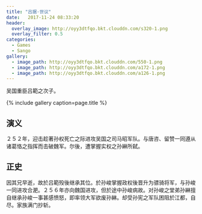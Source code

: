 ```yaml
---
title: "吕据·世议"
date:   2017-11-24 08:33:20
header:
  overlay_image: http://oyy3dtfqo.bkt.clouddn.com/s320-1.png
  overlay_filter: 0.5
categories:
  - Games
  - Sango
gallery:
  - image_path: http://oyy3dtfqo.bkt.clouddn.com/550-1.png
  - image_path: http://oyy3dtfqo.bkt.clouddn.com/a172-1.png
  - image_path: http://oyy3dtfqo.bkt.clouddn.com/a126-1.png
---
```


吴国重臣吕範之次子。

{% include gallery caption=page.title %}

## 演义

２５２年，迎击趁著孙权死亡之际进攻吴国之司马昭军队。与唐咨、留赞一同遵从诸葛恪之指挥而击破魏军。尔後，遭掌握实权之孙綝所弑。

## 正史

因其兄早逝，故於吕範殁後继承其位。於孙峻掌握政权後晋升为骠骑将军，与孙峻一同进攻合淝。２５６年亦向魏国进攻，但於途中孙峻病故。对孙峻之堂弟孙綝擅自继承孙峻一事甚感愤怒，即率领大军欲废孙綝。却受孙宪之军队困阻於江都，自尽。家族满门抄斩。